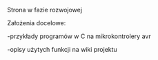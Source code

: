 Strona w fazie rozwojowej

Założenia docelowe:

-przykłady programów w C na mikrokontrolery avr

-opisy użytych funkcji na wiki projektu
